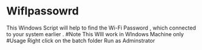 # WifIpassowrd
This Windows Script will help to find the Wi-Fi Password , which connected to your system earlier  .
#Note 
This WIll work in WIndows Machine only 
#Usage
Right click on the batch folder 
Run as Adminstrator 

